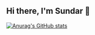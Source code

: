 ## Hi there, I'm Sundar 👋

[![Anurag's GitHub stats](https://github-readme-stats.vercel.app/api?username=SundarMD)](https://github.com/anuraghazra/github-readme-stats)
